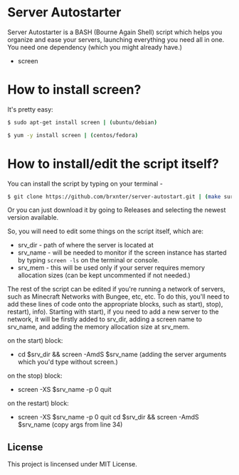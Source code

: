 # Server Autostarter

Server Autostarter is a BASH (Bourne Again Shell) script which helps you organize and ease your servers, launching everything you need all in one. You need one dependency (which you might already have.)

  - screen 
# How to install screen?

It's pretty easy: 
```sh
$ sudo apt-get install screen | (ubuntu/debian)
```
```sh
$ yum -y install screen | (centos/fedora)
```


# How to install/edit the script itself?

You can install the script by typing on your terminal - 
```sh 
$ git clone https://github.com/brxnter/server-autostart.git | (make sure to download it on an easy accessible path, such as /home/)
```
Or you can just download it by going to Releases and selecting the newest version available.


So, you will need to edit some things on the script itself, which are:

  - srv_dir - path of where the server is located at
  - srv_name - will be needed to monitor if the screen instance has started by typing ```screen -ls``` on the terminal or console.
  - srv_mem - this will be used only if your server requires memory allocation sizes (can be kept uncommented if not needed.)
 
The rest of the script can be edited if you're running a network of servers, such as Minecraft Networks with Bungee, etc, etc.
To do this, you'll need to add these lines of code onto the appropriate blocks, such as start), stop), restart), info).
Starting with start), if you need to add a new server to the network, it will be firstly added to srv_dir, adding a screen name to srv_name, and adding the memory allocation size at srv_mem.

on the start) block:
- cd $srv_dir && screen -AmdS $srv_name (adding the server arguments which you'd type without screen.)

on the stop) block:
- screen -XS $srv_name -p 0 quit

on the restart) block:

- 	screen -XS $srv_name -p 0 quit
	cd $srv_dir && screen -AmdS $srv_name (copy args from line 34)




License
----

This project is lincensed under MIT License.



   [server-autostart]: <https://github.com/brxnter/server-autostart>
   [git-repo-url]: <https://github.com/brxnter/server-autostart.git>
